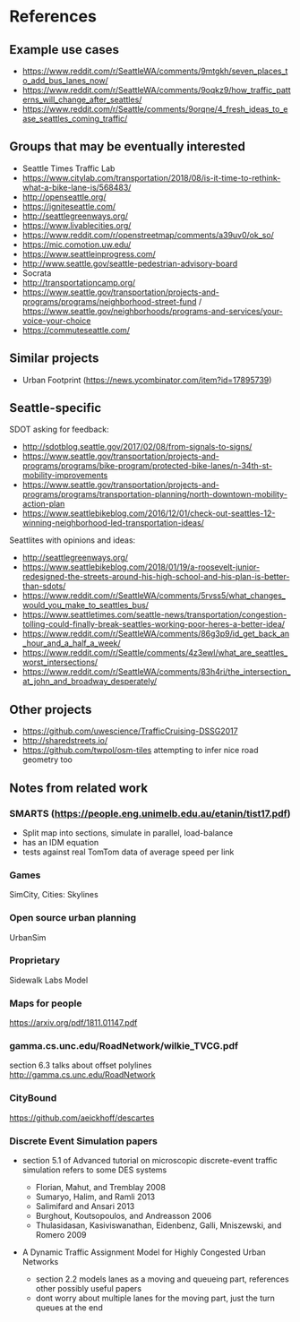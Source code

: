 # References

## Example use cases

- https://www.reddit.com/r/SeattleWA/comments/9mtgkh/seven_places_to_add_bus_lanes_now/
- https://www.reddit.com/r/SeattleWA/comments/9oqkz9/how_traffic_patterns_will_change_after_seattles/
- https://www.reddit.com/r/Seattle/comments/9orqne/4_fresh_ideas_to_ease_seattles_coming_traffic/

## Groups that may be eventually interested

- Seattle Times Traffic Lab
- https://www.citylab.com/transportation/2018/08/is-it-time-to-rethink-what-a-bike-lane-is/568483/
- http://openseattle.org/
- https://igniteseattle.com/
- http://seattlegreenways.org/
- https://www.livablecities.org/
- https://www.reddit.com/r/openstreetmap/comments/a39uv0/ok_so/
- https://mic.comotion.uw.edu/
- https://www.seattleinprogress.com/
- http://www.seattle.gov/seattle-pedestrian-advisory-board
- Socrata
- http://transportationcamp.org/
- https://www.seattle.gov/transportation/projects-and-programs/programs/neighborhood-street-fund / https://www.seattle.gov/neighborhoods/programs-and-services/your-voice-your-choice
- https://commuteseattle.com/

## Similar projects

- Urban Footprint (https://news.ycombinator.com/item?id=17895739)

## Seattle-specific

SDOT asking for feedback:

*   http://sdotblog.seattle.gov/2017/02/08/from-signals-to-signs/
*   https://www.seattle.gov/transportation/projects-and-programs/programs/bike-program/protected-bike-lanes/n-34th-st-mobility-improvements
*   https://www.seattle.gov/transportation/projects-and-programs/programs/transportation-planning/north-downtown-mobility-action-plan
*   https://www.seattlebikeblog.com/2016/12/01/check-out-seattles-12-winning-neighborhood-led-transportation-ideas/

Seattlites with opinions and ideas:

*   http://seattlegreenways.org/
*   https://www.seattlebikeblog.com/2018/01/19/a-roosevelt-junior-redesigned-the-streets-around-his-high-school-and-his-plan-is-better-than-sdots/
*   https://www.reddit.com/r/SeattleWA/comments/5rvss5/what_changes_would_you_make_to_seattles_bus/
*   https://www.seattletimes.com/seattle-news/transportation/congestion-tolling-could-finally-break-seattles-working-poor-heres-a-better-idea/
*   https://www.reddit.com/r/SeattleWA/comments/86g3p9/id_get_back_an_hour_and_a_half_a_week/
*   https://www.reddit.com/r/Seattle/comments/4z3ewl/what_are_seattles_worst_intersections/
*   https://www.reddit.com/r/SeattleWA/comments/83h4ri/the_intersection_at_john_and_broadway_desperately/

## Other projects

*   https://github.com/uwescience/TrafficCruising-DSSG2017
*   http://sharedstreets.io/
*   https://github.com/twpol/osm-tiles attempting to infer nice road geometry too

## Notes from related work

### SMARTS (https://people.eng.unimelb.edu.au/etanin/tist17.pdf)

- Split map into sections, simulate in parallel, load-balance
- has an IDM equation
- tests against real TomTom data of average speed per link

### Games

SimCity, Cities: Skylines

### Open source urban planning

UrbanSim

### Proprietary

Sidewalk Labs Model

### Maps for people

https://arxiv.org/pdf/1811.01147.pdf

### gamma.cs.unc.edu/RoadNetwork/wilkie_TVCG.pdf

section 6.3 talks about offset polylines
http://gamma.cs.unc.edu/RoadNetwork

### CityBound

https://github.com/aeickhoff/descartes

### Discrete Event Simulation papers

- section 5.1 of Advanced tutorial on microscopic discrete-event traffic simulation refers to some DES systems
	- Florian, Mahut, and Tremblay 2008
	- Sumaryo, Halim, and Ramli 2013
	- Salimifard and Ansari 2013
	- Burghout, Koutsopoulos, and Andreasson 2006
	- Thulasidasan, Kasiviswanathan, Eidenbenz, Galli, Mniszewski, and Romero 2009

- A Dynamic Traffic Assignment Model for Highly Congested Urban Networks
	- section 2.2 models lanes as a moving and queueing part, references other possibly useful papers
	- dont worry about multiple lanes for the moving part, just the turn queues at the end
